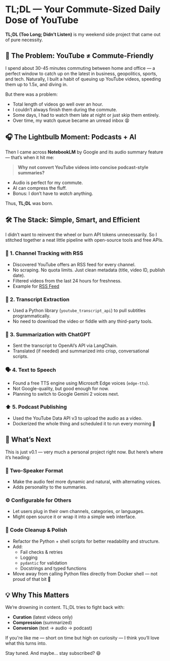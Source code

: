 # TL;DL — Your Commute-Sized Daily Dose of YouTube

**TL;DL (Too Long; Didn’t Listen)** is my weekend side project that came out of pure necessity.

## 🚌 The Problem: YouTube ≠ Commute-Friendly

I spend about 30-45 minutes commuting between home and office — a perfect window to catch up on the latest in business, geopolitics, sports, and tech. Naturally, I built a habit of queuing up YouTube videos, speeding them up to 1.5x, and diving in.

But there was a problem:

- Total length of videos go well over an hour.
- I couldn’t always finish them during the commute.
- Some days, I had to watch them late at night or just skip them entirely.
- Over time, my watch queue became an unread inbox 😩

## 🎧 The Lightbulb Moment: Podcasts + AI

Then I came across **NotebookLM** by Google and its audio summary feature — that’s when it hit me:

> **Why not convert YouTube videos into concise podcast-style summaries?**

- Audio is perfect for my commute.
- AI can compress the fluff.
- Bonus: I don’t have to *watch* anything.

Thus, **TL;DL** was born.

## 🛠️ The Stack: Simple, Smart, and Efficient

I didn’t want to reinvent the wheel or burn API tokens unnecessarily. So I stitched together a neat little pipeline with open-source tools and free APIs.

### 🔄 1. Channel Tracking with RSS

- Discovered YouTube offers an RSS feed for every channel.
- No scraping. No quota limits. Just clean metadata (title, video ID, publish date).
- Filtered videos from the last 24 hours for freshness.
- Example for [RSS Feed](https://www.youtube.com/feeds/videos.xml?channel_id=UCREjSTFcjv3TMm6DcQcu1yg)

### 📜 2. Transcript Extraction

- Used a Python library (`youtube_transcript_api`) to pull subtitles programmatically.
- No need to download the video or fiddle with any third-party tools.

### 🤖 3. Summarization with ChatGPT

- Sent the transcript to OpenAI’s API via LangChain.
- Translated (if needed) and summarized into crisp, conversational scripts.

### 🗣️ 4. Text to Speech

- Found a free TTS engine using Microsoft Edge voices (`edge-tts`).
- Not Google-quality, but good enough for now.
- Planning to switch to Google Gemini 2 voices next.

### ⬆️ 5. Podcast Publishing

- Used the YouTube Data API v3 to upload the audio as a video.
- Dockerized the whole thing and scheduled it to run every morning 🚀

## 🎯 What’s Next

This is just v0.1 — very much a personal project right now. But here’s where it’s heading:

### 👥 Two-Speaker Format

- Make the audio feel more dynamic and natural, with alternating voices.
- Adds personality to the summaries.

### ⚙️ Configurable for Others

- Let users plug in their own channels, categories, or languages.
- Might open source it or wrap it into a simple web interface.

### 🧼 Code Cleanup & Polish

- Refactor the Python + shell scripts for better readability and structure.
- Add:
  - Fail checks & retries
  - Logging
  - `pydantic` for validation
  - Docstrings and typed functions
- Move away from calling Python files directly from Docker shell — not proud of that bit 🙈

## 💡 Why This Matters

We’re drowning in content. TL;DL tries to fight back with:

- **Curation** (latest videos only)  
- **Compression** (summarized)  
- **Conversion** (text → audio → podcast)

If you're like me — short on time but high on curiosity — I think you’ll love what this turns into.

Stay tuned. And maybe... stay subscribed? 😄
